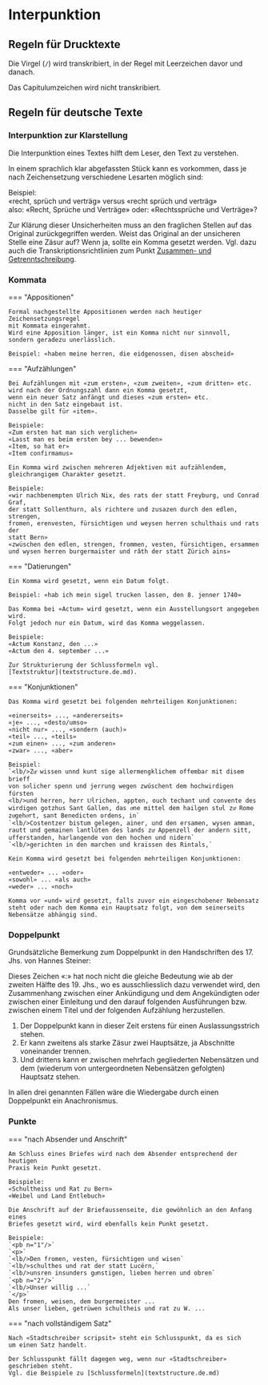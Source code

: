 # Interpunktion

## Regeln für Drucktexte 

Die Virgel (`/`) wird transkribiert, in der Regel mit Leerzeichen 
davor und danach. 

Das Capitulumzeichen wird nicht transkribiert.


## Regeln für deutsche Texte

### Interpunktion zur Klarstellung

Die Interpunktion eines Textes hilft dem Leser, den Text zu verstehen.

In einem sprachlich klar abgefassten Stück kann es vorkommen, dass je nach 
Zeichensetzung verschiedene Lesarten möglich sind: 

Beispiel:  
«recht, sprüch und verträg» versus «recht sprüch und verträg»  
also: «Recht, Sprüche und Verträge» oder: «Rechtssprüche und Verträge»? 

Zur Klärung dieser Unsicherheiten muss an den fraglichen Stellen auf das 
Original zurückgegriffen werden. 
Weist das Original an der unsicheren Stelle eine Zäsur auf?
Wenn ja, sollte ein Komma gesetzt werden.
Vgl. dazu auch die Transkriptionsrichtlinien zum Punkt 
[Zusammen- und Getrenntschreibung](wordseparation.de.md).

### Kommata

=== "Appositionen"

    Formal nachgestellte Appositionen werden nach heutiger Zeichensetzungsregel 
    mit Kommata eingerahmt. 
    Wird eine Apposition länger, ist ein Komma nicht nur sinnvoll,
    sondern geradezu unerlässlich.
    
    Beispiel: «haben meine herren, die eidgenossen, disen abscheid»

=== "Aufzählungen"

    Bei Aufzählungen mit «zum ersten», «zum zweiten», «zum dritten» etc. 
    wird nach der Ordnungszahl dann ein Komma gesetzt, 
    wenn ein neuer Satz anfängt und dieses «zum ersten» etc. 
    nicht in den Satz eingebaut ist. 
    Dasselbe gilt für «item».
    
    Beispiele:  
    «Zum ersten hat man sich verglichen»  
    «Lasst man es beim ersten bey ... bewenden»  
    «Item, so hat er»  
    «Item confirmamus»
  
    Ein Komma wird zwischen mehreren Adjektiven mit aufzählendem, 
    gleichrangigem Charakter gesetzt.
  
    Beispiele:  
    «wir nachbenempten Ulrich Nix, des rats der statt Freyburg, und Conrad Graf,
    der statt Sollenthurn, als richtere und zusazen durch den edlen, strengen,
    fromen, erenvesten, fürsichtigen und weysen herren schulthais und rats der 
    statt Bern»
    «zwüschen den edlen, strengen, frommen, vesten, fürsichtigen, ersammen
    und wysen herren burgermaister und râth der statt Zürich ains»

=== "Datierungen"

    Ein Komma wird gesetzt, wenn ein Datum folgt.
    
    Beispiel: «hab ich mein sigel trucken lassen, den 8. jenner 1740»
  
    Das Komma bei «Actum» wird gesetzt, wenn ein Ausstellungsort angegeben wird. 
    Folgt jedoch nur ein Datum, wird das Komma weggelassen.
    
    Beispiele:  
    «Actum Konstanz, den ...»  
    «Actum den 4. september ...»
  
    Zur Strukturierung der Schlussformeln vgl. 
    [Textstruktur](textstructure.de.md).

=== "Konjunktionen"

    Das Komma wird gesetzt bei folgenden mehrteiligen Konjunktionen:
  
    «einerseits» ..., «andererseits»  
    «je» ..., «desto/umso»  
    «nicht nur» ..., «sondern (auch)»  
    «teil» ..., «teils»  
    «zum einen» ..., «zum anderen»  
    «zwar» ..., «aber»

    Beispiel:  
    `<lb/>Zuͦ wissen unnd kunt sige allermengklichem offembar mit disem brieff
    von soͤlicher spenn und jerrung wegen zwúschent dem hochwirdigen fúrsten
    <lb/>und herren, herr Uͦlrichen, appten, ouch techant und convente des
    wirdigen gotzhus Sant Gallen, das oͧne mittel dem hailgen stuͦl zuͦ Rome
    zuͦgehoͤrt, sant Benedicten ordens, in`  
    `<lb/>Costentzer bistum gelegen, ainer, und den ersamen, wysen amman,
    rautt und gemainen lantlúten des lands zuͦ Appenzell der andern sitt,
    ufferstanden, harlangende von den hochen und nidern`  
    `<lb/>gerichten in den marchen und kraissen des Rintals,`

    Kein Komma wird gesetzt bei folgenden mehrteiligen Konjunktionen:
  
    «entweder» ... «oder»  
    «sowohl» ... «als auch»  
    «weder» ... «noch»
  
    Komma vor «und» wird gesetzt, falls zuvor ein eingeschobener Nebensatz 
    steht oder nach dem Komma ein Hauptsatz folgt, von dem seinerseits 
    Nebensätze abhängig sind.

### Doppelpunkt

Grundsätzliche Bemerkung zum Doppelpunkt in den Handschriften des 17. Jhs. 
von Hannes Steiner: 

Dieses Zeichen «:» hat noch nicht die gleiche Bedeutung wie ab der 
zweiten Hälfte des 19. Jhs., wo es ausschliesslich dazu verwendet wird, 
den Zusammenhang zwischen einer Ankündigung und dem Angekündigten oder 
zwischen einer Einleitung und den darauf folgenden Ausführungen bzw. 
zwischen einem Titel und der folgenden Aufzählung herzustellen. 

1. Der Doppelpunkt kann in dieser Zeit erstens für einen 
   Auslassungsstrich stehen.
2. Er kann zweitens als starke Zäsur zwei Hauptsätze, ja Abschnitte 
   voneinander trennen.
3. Und drittens kann er zwischen mehrfach gegliederten Nebensätzen und 
   dem (wiederum von untergeordneten Nebensätzen gefolgten) Hauptsatz 
   stehen. 

In allen drei genannten Fällen wäre die Wiedergabe durch einen Doppelpunkt 
ein Anachronismus.

### Punkte

=== "nach Absender und Anschrift"

    Am Schluss eines Briefes wird nach dem Absender entsprechend der heutigen
    Praxis kein Punkt gesetzt.
    
    Beispiele:  
    «Schultheiss und Rat zu Bern»  
    «Weibel und Land Entlebuch»
  
    Die Anschrift auf der Briefaussenseite, die gewöhnlich an den Anfang eines
    Briefes gesetzt wird, wird ebenfalls kein Punkt gesetzt.
  
    Beispiele:  
    `<pb n="1"/>`  
    `<p>`  
    `<lb/>Den fromen, vesten, fürsichtigen und wisen`  
    `<lb/>schulthes und rat der statt Lucërn,`  
    `<lb/>unsren insunders guͤnstigen, lieben herren und obren`  
    `<pb n="2"/>`  
    `<lb/>Unser willig ...`  
    `</p>`  
    Den fromen, weisen, dem burgermeister ...  
    Als unser lieben, getrüwen schultheis und rat zu W. ...

=== "nach vollständigem Satz"

    Nach «Stadtschreiber scripsit» steht ein Schlusspunkt, da es sich 
    um einen Satz handelt. 
    
    Der Schlusspunkt fällt dagegen weg, wenn nur «Stadtschreiber» 
    geschrieben steht. 
    Vgl. die Beispiele zu [Schlussformeln](textstructure.de.md)